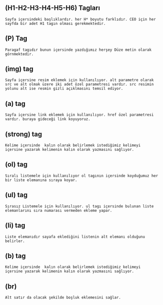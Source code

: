 ## (H1-H2-H3-H4-H5-H6) Tagları
    Sayfa içersindeki başlıklardır. her H* boyutu farklıdır. CEO için her sayfda bir adet H1 tagın olması gerekmektedir.
## (P) Tag
    Paragaf tagıdır bunun içersinde yazdığımız herşey Düze metin olarak görnmektedir.

## (img) tag

    Sayfa içersine resim eklemek için kullanılıyor. alt parametre olarak src ve alt olmak üzere iki adet özel parametresi vardır. src resimin yolunu alt ise resmin gizli açıklmasını temsil ediyor.

## (a) tag

    Sayfa içersine link eklemek için kullanılıyor. href özel parametresi vardır. buraya gideceği link koyuyoruz.
## (strong) tag
    Kelime içersinde  kalın olarak belirlemek istediğimiz kelimeyi içersine yazarak kelimenin kalın olarak yazmasını sağlıyor. 

## (ol) tag

    Sıralı listemele için kullanılıyor ol tagının içersinde koyduğumuz her bir liste elemanına sıraya koyar.

## (ul) tag
    Sırasız Listemele için kullanılıyor. ul tagı içersinde bulunan liste elemanlarını sıra numarası vermeden ekleme yapar.

## (li) tag
    Liste elemanıdır sayafa eklediğini listenin alt elemanı olduğunu belirler. 

## (b) tag
    Kelime içersinde  kalın olarak belirlemek istediğimiz kelimeyi içersine yazarak kelimenin kalın olarak yazmasını sağlıyor.

## (br) 
    Alt satır da olacak şekilde boşluk eklemesini sağlar. 